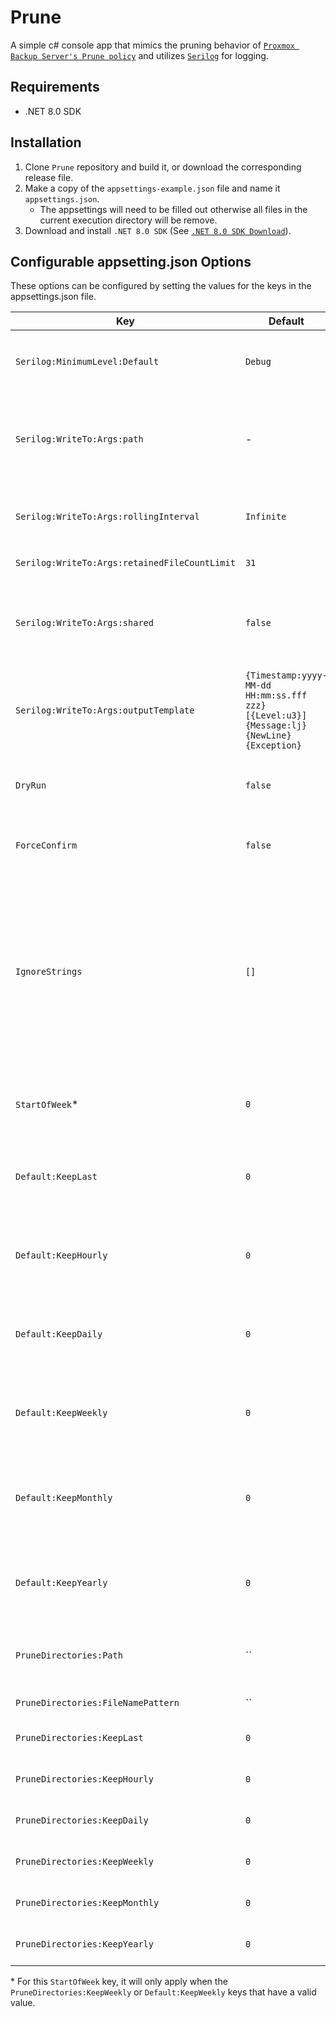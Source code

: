 # Prune

A simple c# console app that mimics the pruning behavior of [`Proxmox Backup Server's Prune policy`](https://pbs.proxmox.com/docs/prune-simulator/index.html) and utilizes [`Serilog`](https://github.com/serilog/serilog) for logging.

## Requirements
- .NET 8.0 SDK

## Installation
1. Clone `Prune` repository and build it, or download the corresponding release file.
1. Make a copy of the `appsettings-example.json` file and name it `appsettings.json`.
    - The appsettings will need to be filled out otherwise all files in the current execution directory will be remove.
1. Download and install `.NET 8.0 SDK` (See [`.NET 8.0 SDK Download`](https://dotnet.microsoft.com/en-us/download/dotnet/8.0)).

## Configurable appsetting.json Options
These options can be configured by setting the values for the keys in the appsettings.json file.

| Key  | Default | Example | Description |
| ---- | ---- | ---- | ---- |
| `Serilog:MinimumLevel:Default` | `Debug` | `Information` | The minimum log event level written to the log file. See [`Serilog Minimum Level`](https://github.com/serilog/serilog/wiki/Configuration-Basics#minimum-level). |
| `Serilog:WriteTo:Args:path` | - | `Logs/log.txt` | The file name or path to the file name. If the directories to the file names don't exist, it will be created. |
| `Serilog:WriteTo:Args:rollingInterval` | `Infinite` | `Day` | The frequency at which the log file should roll. See [`Serilog Rolling Interval`](https://github.com/serilog/serilog-sinks-file/blob/dev/src/Serilog.Sinks.File/RollingInterval.cs). |
| `Serilog:WriteTo:Args:retainedFileCountLimit` | `31` | `null` | The number of files to retain. |
| `Serilog:WriteTo:Args:shared` | `false` | `true` | By default, only one process may write to a log file at a given time. Setting this allows multi-process shared log files. |
| `Serilog:WriteTo:Args:outputTemplate` | `{Timestamp:yyyy-MM-dd HH:mm:ss.fff zzz} [{Level:u3}] {Message:lj}{NewLine}{Exception}` | `{Timestamp:yyyy-MM-dd HH:mm:ss} [{Level:u5}] {Message:lj}{NewLine}{Exception}` | The format for each log entry. See [`Serilog Formatting Output`](https://github.com/serilog/serilog/wiki/Formatting-Output). |
| `DryRun` | `false` | `true` | The application will display the action(s) without actually deleting the file(s). |
| `ForceConfirm` | `false` | `true` | The application will prompt for confirmation for deleting each file. |
| `IgnoreStrings` | `[]` | `[ "example-file.txt" ]` | The application will ignore any file(s) that contain the given string(s).  By default, the required application files (`appsettings.json`, `Bitwarden-Backup.exe`, `Bitwarden-Backup.pdb`, `bw.exe`) are autoamtically ignored. |
| `StartOfWeek`* | `0` | `2` | The day a week begins where `0` indicates `Sunday` and `6` indicates `Friday`. |
| `Default:KeepLast` | `0` | `5` | The default number of latest backups to keep if the key or invalid value is set in PruneDirectories. |
| `Default:KeepHourly` | `0` | `4` | The default number of hourly backups to keep if the key or invalid value is set in PruneDirectories. |
| `Default:KeepDaily` | `0` | `3` | The default number of daily backups to keep if the key or invalid value is set in PruneDirectories. |
| `Default:KeepWeekly` | `0` | `2` | The default number of weekly backups to keep if the key or invalid value is set in PruneDirectories. |
| `Default:KeepMonthly` | `0` | `1` | The default number of monthly backups to keep if the key or invalid value is set in PruneDirectories. |
| `Default:KeepYearly` | `0` | `0` | The default number of yearly backups to keep if the key or invalid value is set in PruneDirectories. |
| `PruneDirectories:Path` | `` | `C:\Temp` | The prune path. Empty or no value here indicates the executing directory. |
| `PruneDirectories:FileNamePattern` | `` | `^example-file[.](txt|log)$` | The pattern a file name must match. Empty or no value here indicates to process all file(s). |
| `PruneDirectories:KeepLast` | `0` | `5` | The number of latest backups to keep. |
| `PruneDirectories:KeepHourly` | `0` | `4` | The number of hourly backups to keep. |
| `PruneDirectories:KeepDaily` | `0` | `3` | The number of daily backups to keep. |
| `PruneDirectories:KeepWeekly` | `0` | `2` | The number of weekly backups to keep. |
| `PruneDirectories:KeepMonthly` | `0` | `1` | The number of monthly backups to keep. |
| `PruneDirectories:KeepYearly` | `0` | `0` | The number of yearly backups to keep. |

\* For this `StartOfWeek` key, it will only apply when the `PruneDirectories:KeepWeekly` or `Default:KeepWeekly` keys that have a valid value.